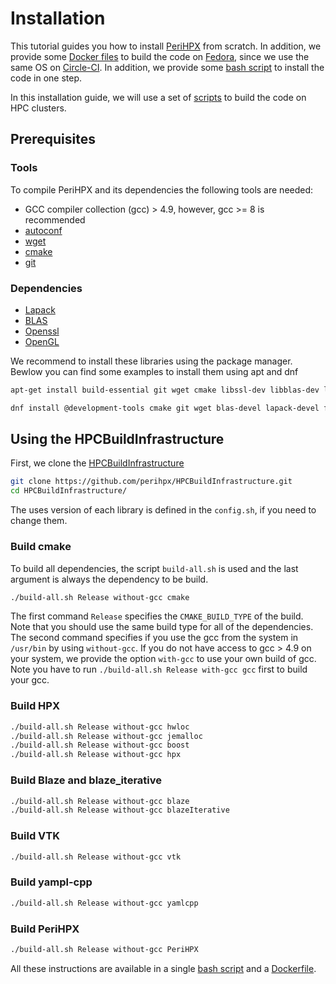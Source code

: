 # Installation 

This tutorial guides you how to install [PeriHPX](https://github.com/perihpx/PeriHPX) from scratch. In addition, we provide some [Docker files](https://github.com/perihpx/buildscripts/blob/main/Docker/) to build the code on [Fedora](https://getfedora.org/), since we use the same OS on [Circle-CI](https://app.circleci.com/pipelines/github/perihpx/PeriHPX). In addition, we provide some [bash script](https://github.com/perihpx/buildscripts/tree/main/bash) to install the code in one step. 

In this installation guide, we will use a set of [scripts](https://github.com/perihpx/HPCBuildInfrastructure) to build the code on HPC clusters.

## Prerequisites 

### Tools

To compile PeriHPX and its dependencies the following tools are needed:
* GCC compiler collection (gcc) > 4.9, however, gcc >= 8 is recommended
* [autoconf](https://www.gnu.org/software/autoconf/)
* [wget](https://www.gnu.org/software/wget/)
* [cmake](https://cmake.org/)
* [git](https://git-scm.com/)

### Dependencies

* [Lapack](http://www.netlib.org/lapack/)
* [BLAS](http://www.netlib.org/blas/)
* [Openssl](https://www.openssl.org/)
* [OpenGL](https://www.opengl.org/)

We recommend to install these libraries using the package manager. Bewlow you can find some
examples to install them using apt and dnf

```bash
apt-get install build-essential git wget cmake libssl-dev libblas-dev liblapack-dev autoconf freeglut3-dev
```

```bash
dnf install @development-tools cmake git wget blas-devel lapack-devel freeglut-devel
```

## Using the HPCBuildInfrastructure

First, we clone the [HPCBuildInfrastructure](https://github.com/perihpx/HPCBuildInfrastructure) 

```bash
git clone https://github.com/perihpx/HPCBuildInfrastructure.git
cd HPCBuildInfrastructure/
```
The uses version of each library is defined in the `config.sh`, if you need to change them. 

### Build cmake

To build all dependencies, the script `build-all.sh` is used and the last argument is always the dependency to be build.

```bash
./build-all.sh Release without-gcc cmake
```
The first command `Release` specifies the `CMAKE_BUILD_TYPE` of the build. Note that you should use the same build type for all of the dependencies. The second command specifies if you use the gcc from the system in `/usr/bin` by using `without-gcc`. If you do not have access to gcc > 4.9 on your system, we provide the option `with-gcc` to use your own build of gcc. Note you have to run `./build-all.sh Release with-gcc gcc` first to build your gcc.

### Build HPX

```bash
./build-all.sh Release without-gcc hwloc
./build-all.sh Release without-gcc jemalloc
./build-all.sh Release without-gcc boost
./build-all.sh Release without-gcc hpx
```

### Build Blaze and blaze_iterative

```bash
./build-all.sh Release without-gcc blaze
./build-all.sh Release without-gcc blazeIterative
```

### Build VTK

```bash
./build-all.sh Release without-gcc vtk
```

### Build yampl-cpp

```bash
./build-all.sh Release without-gcc yamlcpp
```

### Build PeriHPX

```bash
./build-all.sh Release without-gcc PeriHPX
```

All these instructions are available in a single [bash script](https://github.com/perihpx/buildscripts/blob/main/bash/buildAll.sh) and a [Dockerfile](https://github.com/perihpx/buildscripts/blob/main/Docker/FedoraAll).
